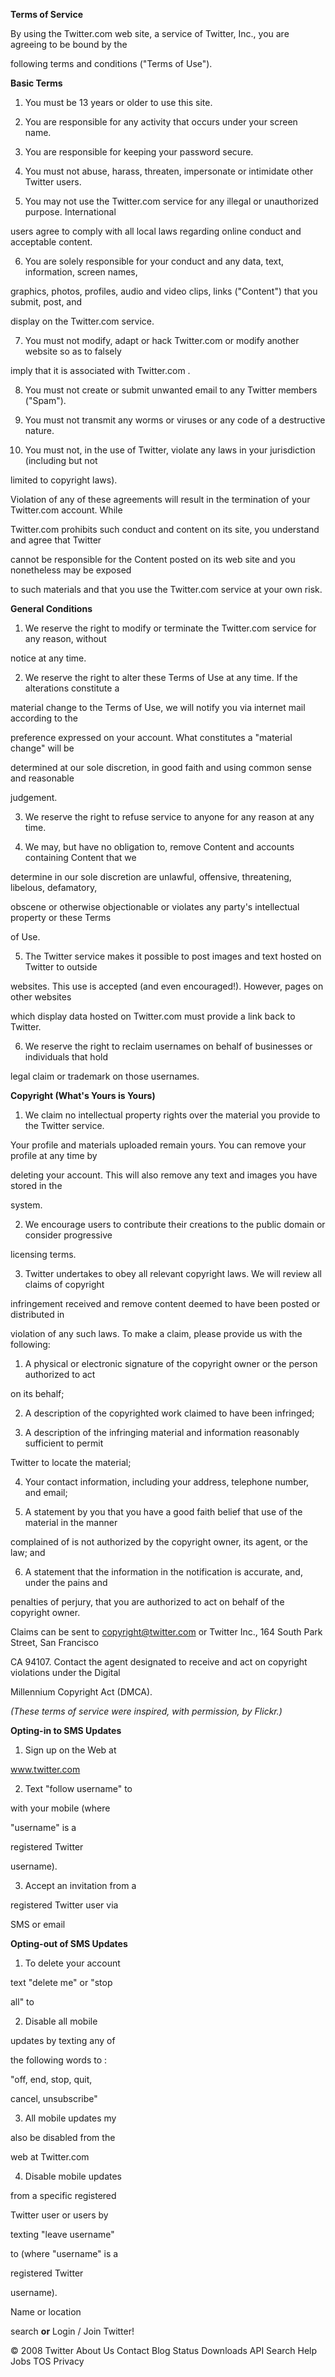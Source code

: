 **Terms of Service**

By using the Twitter.com web site, a service of Twitter, Inc., you are agreeing to be bound by the

following terms and conditions ("Terms of Use").

**Basic Terms**

1. You must be 13 years or older to use this site.

2. You are responsible for any activity that occurs under your screen name.

3. You are responsible for keeping your password secure.

4. You must not abuse, harass, threaten, impersonate or intimidate other Twitter users.

5. You may not use the Twitter.com service for any illegal or unauthorized purpose. International

users agree to comply with all local laws regarding online conduct and acceptable content.

6. You are solely responsible for your conduct and any data, text, information, screen names,

graphics, photos, profiles, audio and video clips, links ("Content") that you submit, post, and

display on the Twitter.com service.

7. You must not modify, adapt or hack Twitter.com or modify another website so as to falsely

imply that it is associated with Twitter.com .

8. You must not create or submit unwanted email to any Twitter members ("Spam").

9. You must not transmit any worms or viruses or any code of a destructive nature.

10. You must not, in the use of Twitter, violate any laws in your jurisdiction (including but not

limited to copyright laws).

Violation of any of these agreements will result in the termination of your Twitter.com account. While

Twitter.com prohibits such conduct and content on its site, you understand and agree that Twitter

cannot be responsible for the Content posted on its web site and you nonetheless may be exposed

to such materials and that you use the Twitter.com service at your own risk.

**General Conditions**

1. We reserve the right to modify or terminate the Twitter.com service for any reason, without

notice at any time.

2. We reserve the right to alter these Terms of Use at any time. If the alterations constitute a

material change to the Terms of Use, we will notify you via internet mail according to the

preference expressed on your account. What constitutes a "material change" will be

determined at our sole discretion, in good faith and using common sense and reasonable

judgement.

3. We reserve the right to refuse service to anyone for any reason at any time.

4. We may, but have no obligation to, remove Content and accounts containing Content that we

determine in our sole discretion are unlawful, offensive, threatening, libelous, defamatory,

obscene or otherwise objectionable or violates any party's intellectual property or these Terms

of Use.

5. The Twitter service makes it possible to post images and text hosted on Twitter to outside

websites. This use is accepted (and even encouraged!). However, pages on other websites

which display data hosted on Twitter.com must provide a link back to Twitter.

6. We reserve the right to reclaim usernames on behalf of businesses or individuals that hold

legal claim or trademark on those usernames.

**Copyright (What's Yours is Yours)**

1. We claim no intellectual property rights over the material you provide to the Twitter service.

Your profile and materials uploaded remain yours. You can remove your profile at any time by

deleting your account. This will also remove any text and images you have stored in the

system.

2. We encourage users to contribute their creations to the public domain or consider progressive

licensing terms.

3. Twitter undertakes to obey all relevant copyright laws. We will review all claims of copyright

infringement received and remove content deemed to have been posted or distributed in

violation of any such laws. To make a claim, please provide us with the following:

1. A physical or electronic signature of the copyright owner or the person authorized to act

on its behalf;

2. A description of the copyrighted work claimed to have been infringed;

3. A description of the infringing material and information reasonably sufficient to permit

Twitter to locate the material;

4. Your contact information, including your address, telephone number, and email;

5. A statement by you that you have a good faith belief that use of the material in the manner

complained of is not authorized by the copyright owner, its agent, or the law; and

6. A statement that the information in the notification is accurate, and, under the pains and

penalties of perjury, that you are authorized to act on behalf of the copyright owner.

Claims can be sent to copyright@twitter.com or Twitter Inc., 164 South Park Street, San Francisco

CA 94107. Contact the agent designated to receive and act on copyright violations under the Digital

Millennium Copyright Act (DMCA).

*(These terms of service were inspired, with permission, by Flickr.)*

**Opting-in to SMS Updates**

1. Sign up on the Web at

www.twitter.com

2. Text "follow username" to

with your mobile (where

"username" is a

registered Twitter

username).

3. Accept an invitation from a

registered Twitter user via

SMS or email

**Opting-out of SMS Updates**

1. To delete your account

text "delete me" or "stop

all" to

2. Disable all mobile

updates by texting any of

the following words to :

"off, end, stop, quit,

cancel, unsubscribe"

3. All mobile updates my

also be disabled from the

web at Twitter.com

4. Disable mobile updates

from a specific registered

Twitter user or users by

texting "leave username"

to (where "username" is a

registered Twitter

username).

Name or location

 search **or** Login / Join Twitter!

© 2008 Twitter About Us Contact Blog Status Downloads API Search Help Jobs TOS Privacy

